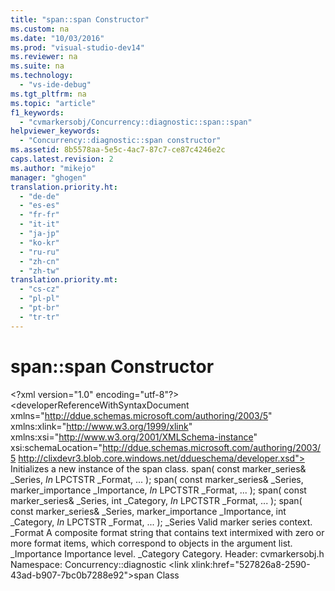 ```yaml
---
title: "span::span Constructor"
ms.custom: na
ms.date: "10/03/2016"
ms.prod: "visual-studio-dev14"
ms.reviewer: na
ms.suite: na
ms.technology: 
  - "vs-ide-debug"
ms.tgt_pltfrm: na
ms.topic: "article"
f1_keywords: 
  - "cvmarkersobj/Concurrency::diagnostic::span::span"
helpviewer_keywords: 
  - "Concurrency::diagnostic::span constructor"
ms.assetid: 8b5578aa-5e5c-4ac7-87c7-ce87c4246e2c
caps.latest.revision: 2
ms.author: "mikejo"
manager: "ghogen"
translation.priority.ht: 
  - "de-de"
  - "es-es"
  - "fr-fr"
  - "it-it"
  - "ja-jp"
  - "ko-kr"
  - "ru-ru"
  - "zh-cn"
  - "zh-tw"
translation.priority.mt: 
  - "cs-cz"
  - "pl-pl"
  - "pt-br"
  - "tr-tr"
---
```

# span::span Constructor
\<?xml version="1.0" encoding="utf-8"?>
\<developerReferenceWithSyntaxDocument xmlns="http://ddue.schemas.microsoft.com/authoring/2003/5" xmlns:xlink="http://www.w3.org/1999/xlink" xmlns:xsi="http://www.w3.org/2001/XMLSchema-instance" xsi:schemaLocation="http://ddue.schemas.microsoft.com/authoring/2003/5 http://clixdevr3.blob.core.windows.net/ddueschema/developer.xsd">
  <introduction>
    <para>Initializes a new instance of the <unmanagedCodeEntityReference>span</unmanagedCodeEntityReference> class.</para>
  </introduction>
  <syntaxSection>
    <legacySyntax>span(
   const marker_series&amp; <parameterReference>_Series</parameterReference>,
   _In_ LPCTSTR <parameterReference>_Format</parameterReference>,
   ...
);
span(
   const marker_series&amp; <parameterReference>_Series</parameterReference>,
   marker_importance <parameterReference>_Importance</parameterReference>,
   _In_ LPCTSTR <parameterReference>_Format</parameterReference>,
   ...
);
span(
   const marker_series&amp; <parameterReference>_Series</parameterReference>,
   int <parameterReference>_Category</parameterReference>,
   _In_ LPCTSTR <parameterReference>_Format</parameterReference>,
   ...
);
span(
   const marker_series&amp; <parameterReference>_Series</parameterReference>,
   marker_importance <parameterReference>_Importance</parameterReference>,
   int <parameterReference>_Category</parameterReference>,
   _In_ LPCTSTR <parameterReference>_Format</parameterReference>,
   ...
);</legacySyntax>
  </syntaxSection>
  <parameters>
    <content>
      <definitionTable>
        <definedTerm>
          <parameterReference>_Series</parameterReference>
        </definedTerm>
        <definition>
          <para>Valid marker series context.</para>
        </definition>
        <definedTerm>
          <parameterReference>_Format</parameterReference>
        </definedTerm>
        <definition>
          <para>A composite format string that contains text intermixed with zero or more format items, which correspond to objects in the argument list.</para>
        </definition>
        <definedTerm>
          <parameterReference>_Importance</parameterReference>
        </definedTerm>
        <definition>
          <para>Importance level.</para>
        </definition>
        <definedTerm>
          <parameterReference>_Category</parameterReference>
        </definedTerm>
        <definition>
          <para>Category.</para>
        </definition>
      </definitionTable>
    </content>
  </parameters>
  <requirements>
    <content>
      <para>
        <embeddedLabel>Header: </embeddedLabel>cvmarkersobj.h</para>
      <para>
        <embeddedLabel>Namespace: </embeddedLabel>Concurrency::diagnostic</para>
    </content>
  </requirements>
  <relatedTopics>
    \<link xlink:href="527826a8-2590-43ad-b907-7bc0b7288e92">span Class</link>
  </relatedTopics>
</developerReferenceWithSyntaxDocument>